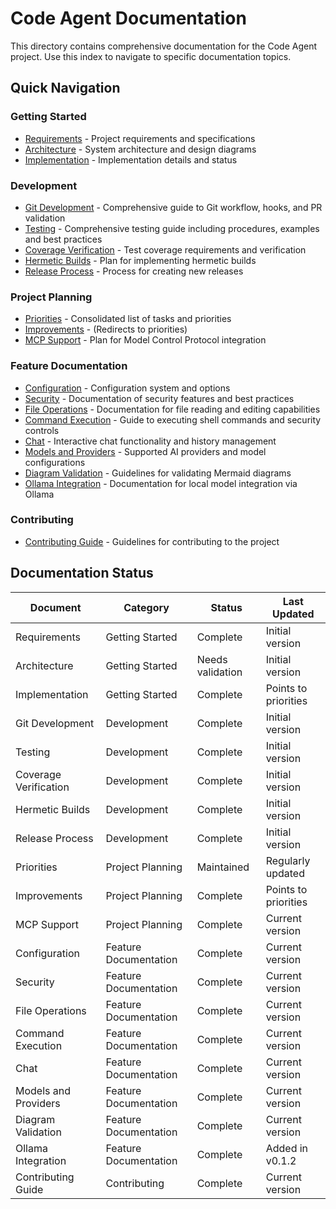 # Code Agent Documentation

This directory contains comprehensive documentation for the Code Agent project. Use this index to navigate to specific documentation topics.

## Quick Navigation

### Getting Started
- [Requirements](getting_started_requirements.md) - Project requirements and specifications
- [Architecture](getting_started_architecture.md) - System architecture and design diagrams
- [Implementation](getting_started_implementation.md) - Implementation details and status

### Development
- [Git Development](git_development.md) - Comprehensive guide to Git workflow, hooks, and PR validation
- [Testing](testing.md) - Comprehensive testing guide including procedures, examples and best practices
- [Coverage Verification](COVERAGE_VERIFICATION.md) - Test coverage requirements and verification
- [Hermetic Builds](hermetic_builds.md) - Plan for implementing hermetic builds
- [Release Process](release.md) - Process for creating new releases

### Project Planning
- [Priorities](planning_priorities.md) - Consolidated list of tasks and priorities
- [Improvements](planning_improvements.md) - (Redirects to priorities)
- [MCP Support](planning_mcp.md) - Plan for Model Control Protocol integration

### Feature Documentation
- [Configuration](feature_configuration.md) - Configuration system and options
- [Security](feature_security.md) - Documentation of security features and best practices
- [File Operations](feature_file_operations.md) - Documentation for file reading and editing capabilities
- [Command Execution](feature_command_execution.md) - Guide to executing shell commands and security controls
- [Chat](feature_chat.md) - Interactive chat functionality and history management
- [Models and Providers](feature_models_providers.md) - Supported AI providers and model configurations
- [Diagram Validation](feature_diagram_validation.md) - Guidelines for validating Mermaid diagrams
- [Ollama Integration](feature_ollama_integration.md) - Documentation for local model integration via Ollama

### Contributing
- [Contributing Guide](CONTRIBUTING.md) - Guidelines for contributing to the project

## Documentation Status

| Document | Category | Status | Last Updated |
|----------|----------|--------|--------------|
| Requirements | Getting Started | Complete | Initial version |
| Architecture | Getting Started | Needs validation | Initial version |
| Implementation | Getting Started | Complete | Points to priorities |
| Git Development | Development | Complete | Initial version |
| Testing | Development | Complete | Initial version |
| Coverage Verification | Development | Complete | Initial version |
| Hermetic Builds | Development | Complete | Initial version |
| Release Process | Development | Complete | Initial version |
| Priorities | Project Planning | Maintained | Regularly updated |
| Improvements | Project Planning | Complete | Points to priorities |
| MCP Support | Project Planning | Complete | Current version |
| Configuration | Feature Documentation | Complete | Current version |
| Security | Feature Documentation | Complete | Current version |
| File Operations | Feature Documentation | Complete | Current version |
| Command Execution | Feature Documentation | Complete | Current version |
| Chat | Feature Documentation | Complete | Current version |
| Models and Providers | Feature Documentation | Complete | Current version |
| Diagram Validation | Feature Documentation | Complete | Current version |
| Ollama Integration | Feature Documentation | Complete | Added in v0.1.2 |
| Contributing Guide | Contributing | Complete | Current version |
